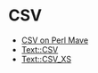 # CSV

* [CSV on Perl Mave](https://perlmaven.com/csv)
* [Text::CSV](https://metacpan.org/pod/Text::CSV)
* [Text::CSV_XS](https://metacpan.org/pod/Text::CSV)


